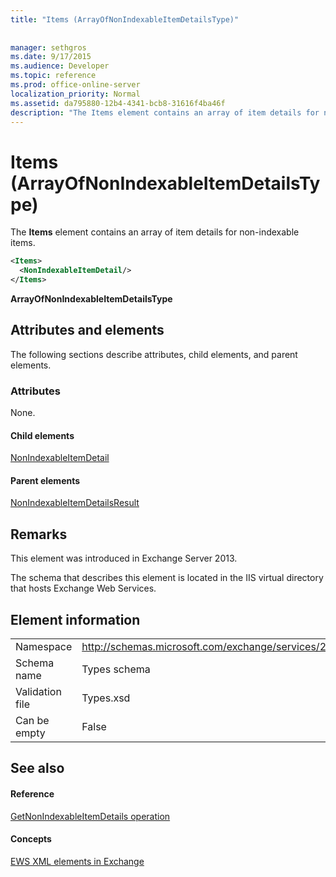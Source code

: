 ```yaml
---
title: "Items (ArrayOfNonIndexableItemDetailsType)"
 
 
manager: sethgros
ms.date: 9/17/2015
ms.audience: Developer
ms.topic: reference
ms.prod: office-online-server
localization_priority: Normal
ms.assetid: da795880-12b4-4341-bcb8-31616f4ba46f
description: "The Items element contains an array of item details for non-indexable items."
---
```


# Items (ArrayOfNonIndexableItemDetailsType)

The **Items** element contains an array of item details for non-indexable items. 
  
```XML
<Items>
  <NonIndexableItemDetail/>
</Items>
```

 **ArrayOfNonIndexableItemDetailsType**
## Attributes and elements

The following sections describe attributes, child elements, and parent elements.
  
### Attributes

None.
  
#### Child elements

[NonIndexableItemDetail](nonindexableitemdetail.md)
  
#### Parent elements

[NonIndexableItemDetailsResult](nonindexableitemdetailsresult.md)
  
## Remarks

This element was introduced in Exchange Server 2013.
  
The schema that describes this element is located in the IIS virtual directory that hosts Exchange Web Services.
  
## Element information

|||
|:-----|:-----|
|Namespace  <br/> |http://schemas.microsoft.com/exchange/services/2006/types  <br/> |
|Schema name  <br/> |Types schema  <br/> |
|Validation file  <br/> |Types.xsd  <br/> |
|Can be empty  <br/> |False  <br/> |
   
## See also

#### Reference

[GetNonIndexableItemDetails operation](getnonindexableitemdetails-operation.md)
#### Concepts

[EWS XML elements in Exchange](ews-xml-elements-in-exchange.md)

